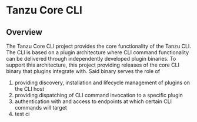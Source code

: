 # Tanzu Core CLI

## Overview

The Tanzu Core CLI project provides the core functionality of the Tanzu CLI.
The CLI is based on a plugin architecture where CLI command functionality can
be delivered through independently developed plugin binaries.  To support this
architecture, this project providing releases of the core CLI binary that
plugins integrate with. Said binary serves the role of

1. providing discovery, installation and lifecycle management of plugins on the CLI host
1. providing dispatching of CLI command invocation to a specific plugin
1. authentication with and access to endpoints at which certain CLI commands will target
1. test ci
